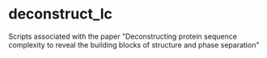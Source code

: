 # deconstruct_lc
Scripts associated with the paper "Deconstructing protein sequence complexity to reveal the building blocks of structure and phase separation"
